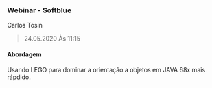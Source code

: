 ### Webinar - Softblue
Carlos Tosin
> 24.05.2020 Às 11:15

#### Abordagem
Usando LEGO para dominar a orientação a objetos em JAVA 68x mais rápdido.
